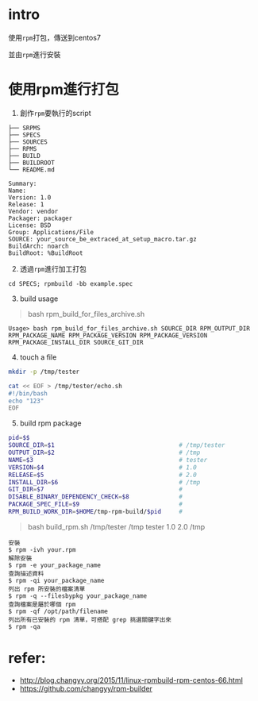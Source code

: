 # intro
使用`rpm`打包，傳送到centos7

並由`rpm`進行安裝


# 使用rpm進行打包
1. 創作`rpm`要執行的script
```log
├── SRPMS
├── SPECS
├── SOURCES
├── RPMS
├── BUILD
├── BUILDROOT
└── README.md
```

```log
Summary: 
Name:
Version: 1.0
Release: 1
Vendor: vendor
Packager: packager
License: BSD
Group: Applications/File
SOURCE: your_source_be_extraced_at_setup_macro.tar.gz
BuildArch: noarch
BuildRoot: %BuildRoot
```


2. 透過`rpm`進行加工打包
```cli
cd SPECS; rpmbuild -bb example.spec
```


3. build usage
> bash rpm_build_for_files_archive.sh 
```log
Usage> bash rpm_build_for_files_archive.sh SOURCE_DIR RPM_OUTPUT_DIR RPM_PACKAGE_NAME RPM_PACKAGE_VERSION RPM_PACKAGE_VERSION RPM_PACKAGE_INSTALL_DIR SOURCE_GIT_DIR
```


4. touch a file
```bash
mkdir -p /tmp/tester

cat << EOF > /tmp/tester/echo.sh
#!/bin/bash
echo "123"
EOF
```


5. build rpm package
```bash
pid=$$
SOURCE_DIR=$1									# /tmp/tester
OUTPUT_DIR=$2									# /tmp
NAME=$3											# tester
VERSION=$4										# 1.0
RELEASE=$5										# 2.0
INSTALL_DIR=$6									# /tmp
GIT_DIR=$7										# 
DISABLE_BINARY_DEPENDENCY_CHECK=$8				#
PACKAGE_SPEC_FILE=$9							#
RPM_BUILD_WORK_DIR=$HOME/tmp-rpm-build/$pid		#
```
> bash build_rpm.sh /tmp/tester /tmp tester 1.0 2.0 /tmp

```
安裝
$ rpm -ivh your.rpm
解除安裝 
$ rpm -e your_package_name
查詢描述資料
$ rpm -qi your_package_name
列出 rpm 所安裝的檔案清單
$ rpm -q --filesbypkg your_package_name
查詢檔案是屬於哪個 rpm 
$ rpm -qf /opt/path/filename
列出所有已安裝的 rpm 清單，可搭配 grep 挑選關鍵字出來
$ rpm -qa
```


# refer:
- http://blog.changyy.org/2015/11/linux-rpmbuild-rpm-centos-66.html
- https://github.com/changyy/rpm-builder
